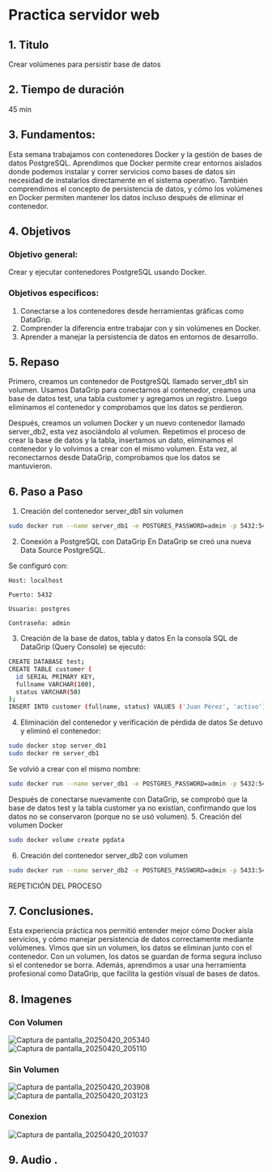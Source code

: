 # Practica servidor web
## 1. Titulo
Crear volúmenes para persistir base de datos
## 2. Tiempo de duración
45 min 
## 3. Fundamentos:
Esta semana trabajamos con contenedores Docker y la gestión de bases de datos PostgreSQL. Aprendimos que Docker permite crear entornos aislados donde podemos instalar 
y correr servicios como bases de datos sin necesidad de instalarlos directamente en el sistema operativo. 
También comprendimos el concepto de persistencia de datos, y cómo los volúmenes en Docker permiten mantener los datos incluso después de eliminar el contenedor.
## 4. Objetivos
### Objetivo general:
Crear y ejecutar contenedores PostgreSQL usando Docker.
### Objetivos especificos:
1. Conectarse a los contenedores desde herramientas gráficas como DataGrip.
2. Comprender la diferencia entre trabajar con y sin volúmenes en Docker.
3. Aprender a manejar la persistencia de datos en entornos de desarrollo.
## 5. Repaso 
Primero, creamos un contenedor de PostgreSQL llamado server_db1 sin volumen. Usamos DataGrip para conectarnos al contenedor, creamos una base de datos test, 
una tabla customer y agregamos un registro. 
Luego eliminamos el contenedor y comprobamos que los datos se perdieron.

Después, creamos un volumen Docker y un nuevo contenedor llamado server_db2, esta vez asociándolo al volumen. Repetimos el proceso de crear la base de datos y la tabla, 
insertamos un dato, eliminamos el contenedor y lo volvimos a crear con el mismo volumen. Esta vez, al reconectarnos desde DataGrip, comprobamos que los datos se mantuvieron.
## 6. Paso a Paso
1.  Creación del contenedor server_db1 sin volumen
   ```bash
sudo docker run --name server_db1 -e POSTGRES_PASSWORD=admin -p 5432:5432 -d postgres
```
2.  Conexión a PostgreSQL con DataGrip
   En DataGrip se creó una nueva Data Source PostgreSQL.

Se configuró con:

    Host: localhost

    Puerto: 5432

    Usuario: postgres

    Contraseña: admin 
3. Creación de la base de datos, tabla y datos
En la consola SQL de DataGrip (Query Console) se ejecutó:
```bash
CREATE DATABASE test;
CREATE TABLE customer (
  id SERIAL PRIMARY KEY,
  fullname VARCHAR(100),
  status VARCHAR(50)
);
INSERT INTO customer (fullname, status) VALUES ('Juan Pérez', 'activo');
```
4. Eliminación del contenedor y verificación de pérdida de datos
Se detuvo y eliminó el contenedor:
  ```bash
sudo docker stop server_db1
sudo docker rm server_db1
```
Se volvió a crear con el mismo nombre: 
  ```bash
sudo docker run --name server_db1 -e POSTGRES_PASSWORD=admin -p 5432:5432 -d postgres
```
Después de conectarse nuevamente con DataGrip, se comprobó que la base de datos test y la tabla customer ya no existían, confirmando que los datos no se conservaron (porque no se usó volumen).
5. Creación del volumen Docker
  ```bash
sudo docker volume create pgdata
```

6. Creación del contenedor server_db2 con volumen
  ```bash
sudo docker run --name server_db2 -e POSTGRES_PASSWORD=admin -p 5433:5432 -v pgdata:/var/lib/postgresql/data -d postgres
```
REPETICIÓN DEL PROCESO
## 7. Conclusiones.
Esta experiencia práctica nos permitió entender mejor cómo Docker aísla servicios, y cómo manejar persistencia de datos correctamente mediante volúmenes. 
Vimos que sin un volumen, los datos se eliminan junto con el contenedor. Con un volumen, los datos se guardan de forma segura incluso si el contenedor se borra. 
Además, aprendimos a usar una herramienta profesional como DataGrip, que facilita la gestión visual de bases de datos.
## 8. Imagenes 
### Con Volumen
![Captura de pantalla_20250420_205340](https://github.com/user-attachments/assets/a1a871d7-9982-42ab-9c15-9e653537067a)
![Captura de pantalla_20250420_205110](https://github.com/user-attachments/assets/94464efd-7b4f-4c27-bd9e-3ef9991da295)

### Sin Volumen
![Captura de pantalla_20250420_203908](https://github.com/user-attachments/assets/b8ec1910-69e2-4943-8ffc-3c137498bfa4)
![Captura de pantalla_20250420_203123](https://github.com/user-attachments/assets/79838b33-f30f-40a7-9b2f-c7b0277029ad)

### Conexion
![Captura de pantalla_20250420_201037](https://github.com/user-attachments/assets/1f684afa-2dcd-40ab-89ea-7376135dc6c5)

## 9. Audio .
